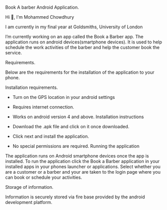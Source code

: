 Book A barber Android Application.

Hi 👋, I'm Mohammed Chowdhury

I am currently in my final year at Goldsmiths, University of London

I’m currently working on an app called the Book a Barber app. The application runs on android devices(smartphone devices). It is used to help schedule the work activities of the barber and help the customer book the service.

Requirements.

Below are the requirements for the installation of the application to your phone.

Installation requirements.

- Turn on the GPS location in your android settings
- Requires internet connection.
- Works on android version 4 and above.
Installation instructions

- Download the .apk file and click on it once downloaded.
- Click next and install the application.
- No special permissions are required.
Running the application

The application runs on Android smartphone devices once the app is installed. To run the application click the Book a Barber application in your installed apps in your phones launcher or applications. Select whether you are a customer or a barber and your are taken to the login page where you can book or schedule your activities.

Storage of information.

Information is securely stored via fire base provided by the android development platform.




